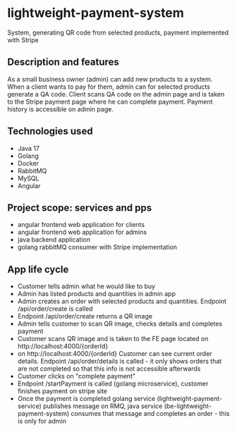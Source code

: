 # lightweight-payment-system
System, generating QR code from selected products, payment implemented with Stripe

## Description and features
As a small business owner (admin) can add new products to a system. When a client wants to pay for them, admin can for selected products generate a QA code.
Client scans QA code on the admin page and is taken to the Stripe payment page where he can complete payment.
Payment history is accessible on admin page.

## Technologies used
- Java 17
- Golang
- Docker
- RabbitMQ
- MySQL
- Angular

## Project scope: services and pps
- angular frontend web application for clients
- angular frontend web application for admins
- java backend application
- golang rabbitMQ consumer with Stripe implementation

## App life cycle
- Customer tells admin what he would like to buy
- Admin has listed products and quantities in admin app
- Admin creates an order with selected products and quantities. Endpoint /api/order/create is called
- Endpoint /api/order/create returns a QR image
- Admin tells customer to scan QR image, checks details and completes payment
- Customer scans QR image and is taken to the FE page located on http://localhost:4000/{orderId}
- on http://localhost:4000/{orderId} Customer can see current order details. Endpoint /api/order/details is called - it only shows orders that are not completed
so that this info is not accessible afterwards
- Customer clicks on "complete payment"
- Endpoint /startPayment is called (golang microservice), customer finishes payment on stripe site
- Once the payment is completed golang service (lightweight-payment-service) publishes message on RMQ, java service (be-lightweight-payment-system) consumes that message and completes an order - this is only for admin 
